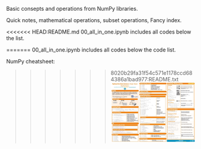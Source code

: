 ﻿Basic consepts and operations from NumPy libraries. 

Quick notes, mathematical operations, subset operations, Fancy index.

<<<<<<< HEAD:README.md
00_all_in_one.ipynb includes all codes below the list.

=======
00_all_in_one.ipynb includes all codes below the code list.

NumPy cheatsheet:
>>>>>>> 8020b29fa31f54c571e1178ccd684386a1bad977:README.txt
![](numpy_cheat_sheet.jpg)
